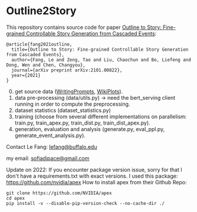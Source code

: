 # Outline2Story

This repository contains source code for paper [Outline to Story: Fine-grained Controllable Story Generation from Cascaded Events](https://arxiv.org/abs/2101.00822):

```
@article{fang2021outline,
  title={Outline to Story: Fine-grained Controllable Story Generation from Cascaded Events},
  author={Fang, Le and Zeng, Tao and Liu, Chaochun and Bo, Liefeng and Dong, Wen and Chen, Changyou},
  journal={arXiv preprint arXiv:2101.00822},
  year={2021}
}
```

0. get source data ([WritingPrompts](https://github.com/pytorch/fairseq/blob/master/examples/stories/README.md), [WikiPlots](https://github.com/markriedl/WikiPlots)).
1. data pre-processing (data/utils.py) -> need the bert_serving client running in order to compute the preprocessing.
2. dataset statistics (dataset_statistics.py)
3. training (choose from several different implementations on parallelism: train.py, train_apex.py, train_dist.py, train_dist_apex.py).
4. generation, evaluation and analysis (generate.py, eval_ppl.py, generate_event_analysis.py).

Contact Le Fang: lefang@buffalo.edu

my email: sofiadipace@gmail.com


Update on 2022:
If you encounter package version issue, sorry for that I don't have a requirements.txt with exact versions. I used this package: https://github.com/nvidia/apex
How to install apex from their Github Repo:

```
git clone https://github.com/NVIDIA/apex
cd apex
pip install -v --disable-pip-version-check --no-cache-dir ./

```



